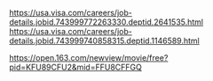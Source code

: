 
https://usa.visa.com/careers/job-details.jobid.743999772263330.deptid.2641535.html
https://usa.visa.com/careers/job-details.jobid.743999740858315.deptid.1146589.html

https://open.163.com/newview/movie/free?pid=KFU89CFU2&mid=FFU8CFFGQ
